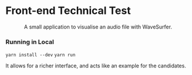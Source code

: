 # Front-end Technical Test

<p align="center">A small application to visualise an audio file with WaveSurfer.</p>

### Running in Local

`yarn install --dev`
`yarn run`

It allows for a richer interface, and acts like an example for the candidates.
